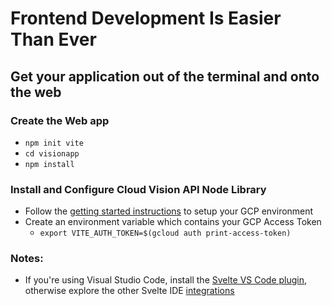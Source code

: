 # Frontend Development Is Easier Than Ever

## Get your application out of the terminal and onto the web

### Create the Web app

- `npm init vite`
- `cd visionapp`
- `npm install`

### Install and Configure Cloud Vision API Node Library

- Follow the
  [getting started instructions](https://cloud.google.com/vision/docs/detect-labels-image-client-libraries#before-you-begin)
  to setup your GCP environment
- Create an environment variable which contains your GCP Access Token
  - `export VITE_AUTH_TOKEN=$(gcloud auth print-access-token)`

### Notes:

- If you're using Visual Studio Code, install the [Svelte VS Code plugin](https://marketplace.visualstudio.com/items?itemName=svelte.svelte-vscode), otherwise explore the other
  Svelte IDE [integrations](https://sveltesociety.dev/tools#editor-support)
